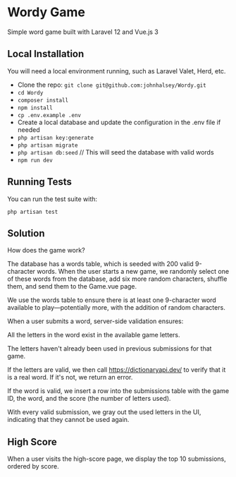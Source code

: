 # Wordy Game
Simple word game built with Laravel 12 and Vue.js 3

## Local Installation
You will need a local environment running, such as Laravel Valet, Herd, etc.

- Clone the repo: `git clone git@github.com:johnhalsey/Wordy.git`
- `cd Wordy`
- `composer install`
- `npm install`
- `cp .env.example .env`
- Create a local database and update the configuration in the .env file if needed
- `php artisan key:generate`
- `php artisan migrate`
- `php artisan db:seed` // This will seed the database with valid words
- `npm run dev`

## Running Tests
You can run the test suite with:

```
php artisan test
```

## Solution
How does the game work?

The database has a words table, which is seeded with 200 valid 9-character words.
When the user starts a new game, we randomly select one of these words from the database, add six more random characters, shuffle them, and send them to the Game.vue page.

We use the words table to ensure there is at least one 9-character word available to play—potentially more, with the addition of random characters.

When a user submits a word, server-side validation ensures:

All the letters in the word exist in the available game letters.

The letters haven't already been used in previous submissions for that game.

If the letters are valid, we then call https://dictionaryapi.dev/ to verify that it is a real word. If it's not, we return an error.

If the word is valid, we insert a row into the submissions table with the game ID, the word, and the score (the number of letters used).

With every valid submission, we gray out the used letters in the UI, indicating that they cannot be used again.

## High Score
When a user visits the high-score page, we display the top 10 submissions, ordered by score.

